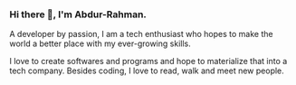 ### Hi there 👋, I'm Abdur-Rahman.

A developer by passion, I am a tech enthusiast who hopes to make the world a better place with my ever-growing skills.

I love to create softwares and programs and hope to materialize that into a tech company. Besides coding, I love to read, walk and meet new people.
<!--
**ShafSpecs/ShafSpecs** is a ✨ _special_ ✨ repository because its `README.md` (this file) appears on your GitHub profile.

Here are some ideas to get you started:

- 🔭 I’m currently working on ...
- 🌱 I’m currently learning ...
- 👯 I’m looking to collaborate on ...
- 🤔 I’m looking for help with ...
- 💬 Ask me about ...
- 📫 How to reach me: ...
- 😄 Pronouns: ...
- ⚡ Fun fact: ...
-->
